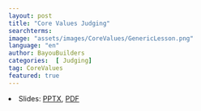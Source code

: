 ```yaml
---
layout: post
title: "Core Values Judging"
searchterms:
image: "assets/images/CoreValues/GenericLesson.png"
language: "en"
author: BayouBuilders
categories:  [ Judging]
tag: CoreValues
featured: true
---
```

 <li class="ng-binding">Slides:
 <a href="/translations/en-us/CoreValues/CVJudging.pptx">PPTX</a>,
 <a href="/translations/en-us/CoreValues/CVJudging.pdf">PDF</a>
 </li>

